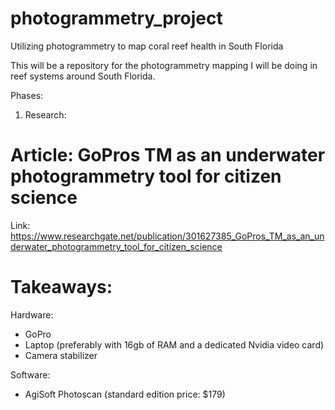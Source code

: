 # photogrammetry_project
Utilizing photogrammetry to map coral reef health in South Florida

This will be a repository for the photogrammetry mapping I will be doing in reef systems around South Florida.

Phases:

1) Research: 
# Article: GoPros TM as an underwater photogrammetry tool for citizen science
Link: https://www.researchgate.net/publication/301627385_GoPros_TM_as_an_underwater_photogrammetry_tool_for_citizen_science

# Takeaways:
Hardware:
- GoPro 
- Laptop (preferably with 16gb of RAM and a dedicated Nvidia video card)
- Camera stabilizer 

Software: 
- AgiSoft Photoscan (standard edition price: $179)
